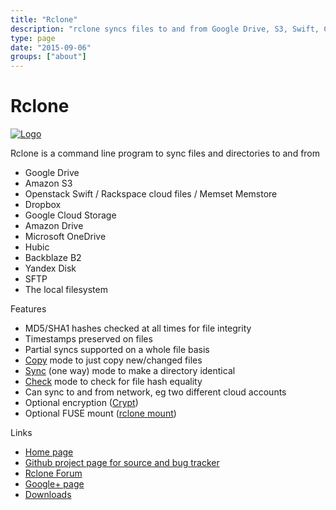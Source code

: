```yaml
---
title: "Rclone"
description: "rclone syncs files to and from Google Drive, S3, Swift, Cloudfiles, Dropbox, Google Cloud Storage and Amazon Drive."
type: page
date: "2015-09-06"
groups: ["about"]
---
```


Rclone
======

[![Logo](/img/rclone-120x120.png)](https://rclone.org/)

Rclone is a command line program to sync files and directories to and from

  * Google Drive
  * Amazon S3
  * Openstack Swift / Rackspace cloud files / Memset Memstore
  * Dropbox
  * Google Cloud Storage
  * Amazon Drive
  * Microsoft OneDrive
  * Hubic
  * Backblaze B2
  * Yandex Disk
  * SFTP
  * The local filesystem

Features

  * MD5/SHA1 hashes checked at all times for file integrity
  * Timestamps preserved on files
  * Partial syncs supported on a whole file basis
  * [Copy](/commands/rclone_copy/) mode to just copy new/changed files
  * [Sync](/commands/rclone_sync/) (one way) mode to make a directory identical
  * [Check](/commands/rclone_check/) mode to check for file hash equality
  * Can sync to and from network, eg two different cloud accounts
  * Optional encryption ([Crypt](/crypt/))
  * Optional FUSE mount ([rclone mount](/commands/rclone_mount/))

Links

  * <i class="fa fa-home"></i> [Home page](https://rclone.org/)
  * <i class="fa fa-github"></i> [Github project page for source and bug tracker](https://github.com/ncw/rclone)
  * <i class="fa fa-comments"></i> [Rclone Forum](https://forum.rclone.org)
  * <i class="fa fa-google-plus"></i> <a href="https://google.com/+RcloneOrg" rel="publisher">Google+ page</a>
  * <i class="fa fa-cloud-download"></i>[Downloads](/downloads/)
